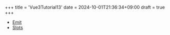 +++
title = 'Vue3Tutorial13'
date = 2024-10-01T21:36:34+09:00
draft = true
+++


- [Emit](https://ja.vuejs.org/tutorial/#step-13)
- [Slots](https://ja.vuejs.org/tutorial/#step-14)
